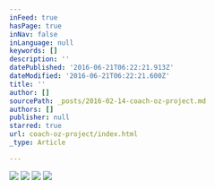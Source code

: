 ```yaml
---
inFeed: true
hasPage: true
inNav: false
inLanguage: null
keywords: []
description: ''
datePublished: '2016-06-21T06:22:21.913Z'
dateModified: '2016-06-21T06:22:21.600Z'
title: ''
author: []
sourcePath: _posts/2016-02-14-coach-oz-project.md
authors: []
publisher: null
starred: true
url: coach-oz-project/index.html
_type: Article

---
```

![](https://the-grid-user-content.s3-us-west-2.amazonaws.com/1e612263-9395-4680-8b13-f172657c6325.jpg)
![](https://the-grid-user-content.s3-us-west-2.amazonaws.com/146466c7-2408-4cc5-bc95-322acab7af20.jpg)
![](https://the-grid-user-content.s3-us-west-2.amazonaws.com/16e7b3bb-ef50-4625-8a1a-4ed86e5674b4.jpg)
![](https://s3-us-west-2.amazonaws.com/the-grid-img/p/58e3df2d8a1a740620b9f53093fd9c250745f4e9.jpg)